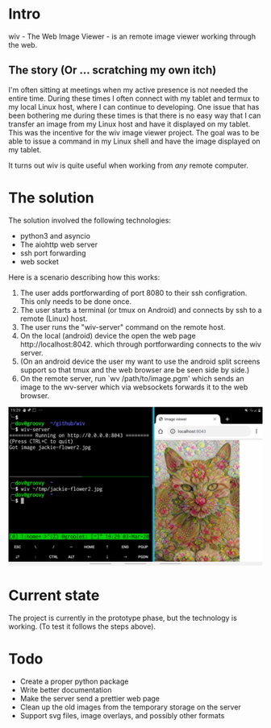 # Intro

wiv - The Web Image Viewer - is an remote image viewer working through the web.

## The story (Or ... scratching my own itch)

I'm often sitting at meetings when my active presence is not needed the entire time. During these times I often connect with my tablet and termux to my local Linux host, where I can continue to developing. One issue that has been bothering me during these times is that there is no easy way that I can transfer an image from my Linux host and have it displayed on my tablet. This was the incentive for the wiv image viewer project. The goal was to be able to issue a command in my Linux shell and have the image displayed on my tablet.

It turns out wiv is quite useful when working from *any* remote computer. 

# The solution

The solution involved the following technologies:

- python3 and asyncio
- The aiohttp web server
- ssh port forwarding
- web socket

Here is a scenario describing how this works:

1. The user adds portforwarding of port 8080 to their ssh configration. This only needs to be done once.
2. The user starts a terminal (or tmux on Android) and connects by ssh to a remote (Linux) host.
3. The user runs the  "wiv-server" command on the remote host.
4. On the local (android) device the open the web page http://localhost:8042. which through portforwarding connects to the wiv server.
5. (On an android device the user my want to use the android split screens support so that tmux and the web browser are be seen side by side.)
6. On the remote server, run `wv /path/to/image.pgm' which sends an image to the wv-server which via websockets forwards it to the web browser.

![wiv tablet screenshot](/wiv-screenshot.jpg "Logo Title Text 1")

# Current state

The project is currently in the prototype phase, but the technology is working. (To test it follows the steps above).

# Todo

- Create a proper python package
- Write better documentation
- Make the server send a prettier web page
- Clean up the old images from the temporary storage on the server
- Support svg files, image overlays, and possibly other formats
